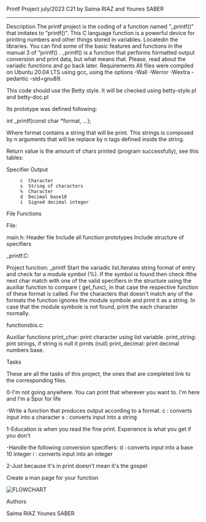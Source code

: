 Printf Project
july/2023 C21 by Saima RIAZ and Younes SABER

________________________________________


Description
The printf project is the coding of a function named "_printf()" that imitates to "printf()". This C language function is a powerful device for printing numbers and other things stored in variables. Locatedin the libraries. You can find some of the basic features and functions in the manual 3 of “printf() .
_printf() is a function that performs formatted output conversion and print data, but what means that. Please, read about the variadic functions and go back later.
Requirements
All files were compiled on Ubuntu 20.04 LTS using gcc, using the options
-Wall -Werror -Wextra -pedantic -std=gnu89.

This code should use the Betty style. It will be checked using betty-style.pl and betty-doc.pl

Its prototype was defined following:

int _printf(const char *format, ...);

Where format contains a string that will be print. This strings is composed by n arguments that will be replace by n tags defined inside the string.



Return value is the amount of chars printed (program successfully), see this tables:
   

  Specifier	            Output
      
         c	Character
         s	String of characters
         %	Character
         d	Decimal base10
         i	Signed decimal integer


File Functions

File:
	                               
main.h:	Header file Include all function prototypes
Include structure of specifiers

_printf.C:

Project function: _printf
Start the variadic list.Iterates string format of entry and check for a module symbol (%). If the symbol is found then check ifthe next char match with one of the valid specifiers in the structure using the auxiliar function to compare ( get_func), in that case the respective function of these format is called.
For the characters that doesn't match any of the formats the function ignores the module symbole and print it as a string. In case that the module symbole is not found, print the each character normally.

functionsbis.c:

Auxiliar functions
print_char: print character using list variable.
print_string: pint strings, if string is null it pirnts (null)
print_decimal: print decimal numbers base.

Tasks

These are all the tasks of this project, the ones that are completed link to the corresponding files.

0-I'm not going anywhere. You can print that wherever you want to. I'm here and I'm a Spur for life

-Write a function that produces output according to a format.
 c : converts input into a character
 s : converts input into a string

1-Education is when you read the fine print. Experience is what you get if you don't

-Handle the following conversion specifiers:
 d : converts input into a base 10 integer
 i : converts input into an integer

2-Just because it's in print doesn't mean it's the gospel

Create a man page for your function




![FLOWCHART](https://zupimages.net/up/23/30/pbpa.png)


Authors

Saima RIAZ
Younes SABER
